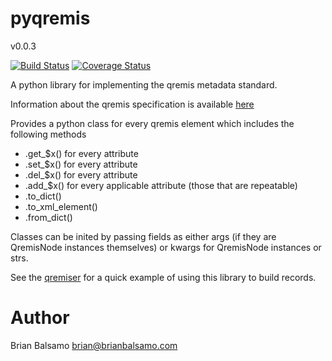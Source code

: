 # pyqremis

v0.0.3

[![Build Status](https://travis-ci.org/bnbalsamo/pyqremis.svg?branch=master)](https://travis-ci.org/bnbalsamo/pyqremis) [![Coverage Status](https://coveralls.io/repos/github/bnbalsamo/pyqremis/badge.svg?branch=master)](https://coveralls.io/github/bnbalsamo/pyqremis?branch=master)

A python library for implementing the qremis metadata standard.


Information about the qremis specification is available [here](https://github.com/bnbalsamo/qremis)

Provides a python class for every qremis element which includes the following methods

- .get\_$x() for every attribute
- .set\_$x() for every attribute
- .del\_$x() for every attribute
- .add\_$x() for every applicable attribute (those that are repeatable)
- .to_dict()
- .to_xml_element()
- .from_dict()

Classes can be inited by passing fields as either args (if they are QremisNode instances themselves) or kwargs for QremisNode instances or strs.

See the [qremiser](https://github.com/bnbalsamo/qremiser) for a quick example of using this library to build records.


# Author
Brian Balsamo <brian@brianbalsamo.com>
